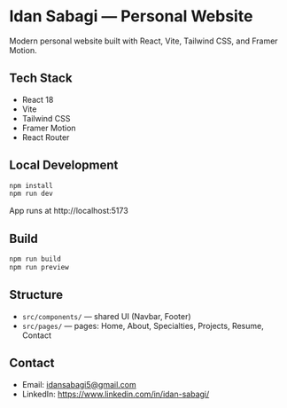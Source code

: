 # Idan Sabagi — Personal Website

Modern personal website built with React, Vite, Tailwind CSS, and Framer Motion.

## Tech Stack
- React 18
- Vite
- Tailwind CSS
- Framer Motion
- React Router

## Local Development
```bash
npm install
npm run dev
```
App runs at http://localhost:5173

## Build
```bash
npm run build
npm run preview
```

## Structure
- `src/components/` — shared UI (Navbar, Footer)
- `src/pages/` — pages: Home, About, Specialties, Projects, Resume, Contact

## Contact
- Email: idansabagi5@gmail.com
- LinkedIn: https://www.linkedin.com/in/idan-sabagi/
